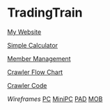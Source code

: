 # TradingTrain

[My Website](https://hsing-tzu.github.io/TradingTrain/Homework%201/)

[Simple Calculator](https://hsing-tzu.github.io/TradingTrain/Homework%202/)

[Member Management](https://hsing-tzu.github.io/TradingTrain/Homework%203/)

[Crawler Flow Chart](https://github.com/Hsing-Tzu/TradingTrain/blob/main/Homework%204/flow%20chart.jpg)

[Crawler Code](https://github.com/Hsing-Tzu/TradingTrain/blob/main/Homework%204/pchome_crawler.ipynb)

_Wireframes_
[PC]() [MiniPC]() [PAD](https://www.figma.com/proto/MlN9tl5mbiAiAe3YVGVvaQ/PAD?node-id=1%3A2&scaling=min-zoom&page-id=0%3A1) [MOB](https://www.figma.com/proto/WsGpl09eVSpyS0aSOJZxOM/MOB?node-id=1%3A2&scaling=min-zoom&page-id=0%3A1)